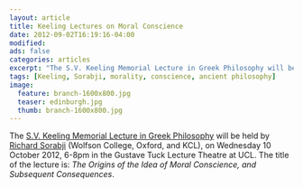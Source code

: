 ```yaml
---
layout: article
title: Keeling Lectures on Moral Conscience
date: 2012-09-02T16:19:16-04:00
modified:
ads: false
categories: articles
excerpt: "The S.V. Keeling Memorial Lecture in Greek Philosophy will be held by Richard Sorabji, on the idea of moral conscience."
tags: [Keeling, Sorabji, morality, conscience, ancient philosophy]
image:
  feature: branch-1600x800.jpg
  teaser: edinburgh.jpg
  thumb: branch-1600x800.jpg
---
```


The [S.V. Keeling Memorial Lecture in Greek Philosophy](http://www.ucl.ac.uk/philosophy/keeling/currentlecture.html) will be held by [Richard Sorabji](http://www.richardsorabji.co.uk) (Wolfson College, Oxford, and KCL), on Wednesday 10 October 2012, 6-8pm in the Gustave Tuck Lecture Theatre at UCL. The title of the lecture is: _The Origins of the Idea of Moral Conscience, and Subsequent Consequences_.
